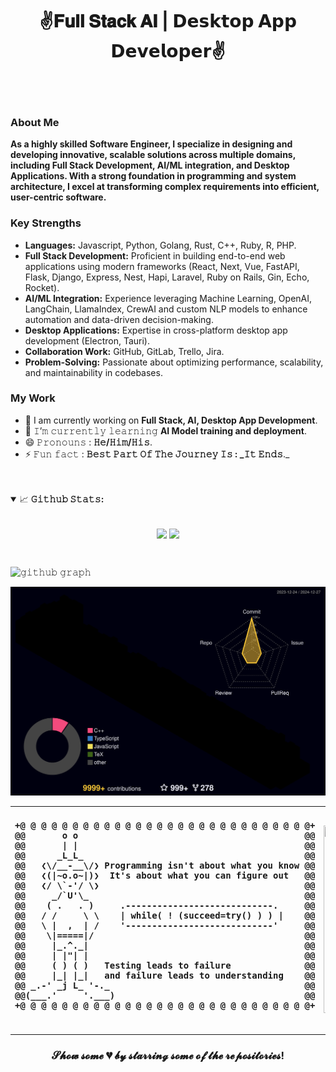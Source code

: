 <h1 align="center">
  ✌𝐅𝐮𝐥𝐥 𝐒𝐭𝐚𝐜𝐤 𝐀𝐈 | 𝗗𝗲𝘀𝗸𝘁𝗼𝗽 𝗔𝗽𝗽 𝗗𝗲𝘃𝗲𝗹𝗼𝗽𝗲𝗿✌
</h1>

<br/>
<br/>

<h3>About Me</h3>
<strong>As a highly skilled Software Engineer, I specialize in designing and developing innovative, scalable solutions across multiple domains, including Full Stack Development, AI/ML integration, and Desktop Applications. With a strong foundation in programming and system architecture, I excel at transforming complex requirements into efficient, user-centric software.</strong>

<h3>Key Strengths</h3>

- <strong>Languages:</strong> Javascript, Python, Golang, Rust, C++, Ruby, R, PHP.
- <strong>Full Stack Development:</strong> Proficient in building end-to-end web applications using modern frameworks (React, Next, Vue, FastAPI, Flask, Django, Express, Nest, Hapi, Laravel, Ruby on Rails, Gin, Echo, Rocket).
- <strong>AI/ML Integration:</strong> Experience leveraging Machine Learning, OpenAI, LangChain, LlamaIndex, CrewAI and custom NLP models to enhance automation and data-driven decision-making.
- <strong>Desktop Applications:</strong> Expertise in cross-platform desktop app development (Electron, Tauri).
- <strong>Collaboration Work:</strong> GitHub, GitLab, Trello, Jira.
- <strong>Problem-Solving:</strong> Passionate about optimizing performance, scalability, and maintainability in codebases.

<h3>My Work</h3>

- 🔭 I am currently working on **Full Stack, AI, Desktop App Development**.
- 🌱 𝙸’𝚖 𝚌𝚞𝚛𝚛𝚎𝚗𝚝𝚕𝚢 𝚕𝚎𝚊𝚛𝚗𝚒𝚗𝚐 **AI Model training and deployment**.
- 😄 𝙿𝚛𝚘𝚗𝚘𝚞𝚗𝚜 : **𝙷𝚎/𝙷𝚒𝚖/𝙷𝚒𝚜**.
- ⚡ 𝙵𝚞𝚗 𝚏𝚊𝚌𝚝 : **𝙱𝚎𝚜𝚝 𝙿𝚊𝚛𝚝 𝙾𝚏 𝚃𝚑𝚎 𝙹𝚘𝚞𝚛𝚗𝚎𝚢 𝙸𝚜 : _𝙸𝚝 𝙴𝚗𝚍𝚜**._

<br/>
<br/>

<details open="">
<summary>
  <g-emoji class="g-emoji" alias="chart_with_upwards_trend" fallback-src="https://github.githubassets.com/images/icons/emoji/unicode/1f4c8.png">📈</g-emoji>
  <strong>𝙶𝚒𝚝𝚑𝚞𝚋 𝚂𝚝𝚊𝚝𝚜:</strong>
</summary>
<br/>

<p align="center">
    <img align="center" src="https://github-readme-stats.vercel.app/api?username=CrystalTT2018&show_icons=true&hide_border=true&title_color=94b4a4&amp&icon_color=FFFFFF&amp&text_color=FFFFFF&amp&bg_color=000000&count_private=true&include_all_commits=true"/>
    <img align="center" height="195px" src="https://github-readme-stats.vercel.app/api/top-langs/?username=CrystalTT2018&text_color=FFFFFF&bg_color=000000&title_color=94b4a4&langs_count=15&layout=compact&hide_border=true" />
</p>
</details>
<br/>

![𝚐𝚒𝚝𝚑𝚞𝚋 𝚐𝚛𝚊𝚙𝚑](https://github-readme-activity-graph.vercel.app/graph?username=CrystalTT2018&theme=react-dark&hide_border=true&area=true)

![3D Profile](profile-3d-contrib/profile-night-rainbow.svg)
<div align="center">
  <table>
    <tr>
      <td>
        <h4 align="center">
          <pre>
+@ @ @ @ @ @ @ @ @ @ @ @ @ @ @ @ @ @ @ @ @ @ @ @ @ @ @ @+
@@       o o                                           @@
@@       | |                                           @@
@@      _L_L_                                          @@
@@   ❮\/__-__\/❯ Programming isn't about what you know @@
@@   ❮(|~o.o~|)❯  It's about what you can figure out   @@
@@   ❮/ \`-'/ \❯                                       @@
@@     _/`U'\_                                         @@
@@    ( .   . )     .----------------------------.     @@
@@   / /     \ \    | while( ! (succeed=try() ) ) |    @@
@@   \ |  ,  | /    '----------------------------'     @@
@@    \|=====|/                                        @@
@@     |_.^._|                                         @@
@@     | |"| |                                         @@
@@     ( ) ( )   Testing leads to failure              @@
@@     |_| |_|   and failure leads to understanding    @@
@@ _.-' _j L_ '-._                                     @@
@@(___.'     '.___)                                    @@
+@ @ @ @ @ @ @ @ @ @ @ @ @ @ @ @ @ @ @ @ @ @ @ @ @ @ @ @+
          </pre>
        </h4>
      </td>
      <td>
        <img src="img/skills.gif" width="300" height="300" />
      </td>
    </tr>
  </table>
</div>

<h3 align="center">

𝓢𝓱𝓸𝔀 𝓼𝓸𝓶𝓮 💔 𝓫𝔂 𝓼𝓽𝓪𝓻𝓻𝓲𝓷𝓰 𝓼𝓸𝓶𝓮 𝓸𝓯 𝓽𝓱𝓮 𝓻𝓮𝓹𝓸𝓼𝓲𝓽𝓸𝓻𝓲𝓮𝓼!

</h3>

